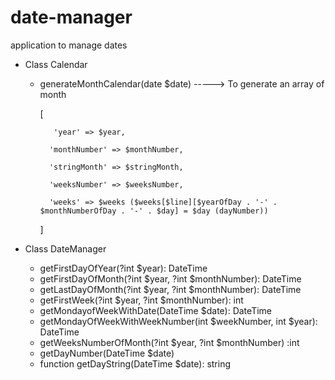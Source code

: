 # date-manager
application to manage dates

* Class Calendar

    - generateMonthCalendar(date $date) -----> To generate an array of month

        [

             'year' => $year,

            'monthNumber' => $monthNumber,

            'stringMonth' => $stringMonth,

            'weeksNumber' => $weeksNumber,

            'weeks' => $weeks ($weeks[$line][$yearOfDay . '-' . $monthNumberOfDay . '-' . $day] = $day (dayNumber))
        ]

* Class DateManager

    - getFirstDayOfYear(?int $year): DateTime
    - getFirstDayOfMonth(?int $year, ?int $monthNumber): DateTime
    - getLastDayOfMonth(?int $year, ?int $monthNumber): DateTime
    - getFirstWeek(?int $year, ?int $monthNumber): int
    - getMondayofWeekWithDate(DateTime $date): DateTime
    - getMondayOfWeekWithWeekNumber(int $weekNumber, int $year): DateTime
    - getWeeksNumberOfMonth(?int $year, ?int $monthNumber) :int
    - getDayNumber(DateTime $date)
    - function getDayString(DateTime $date): string


